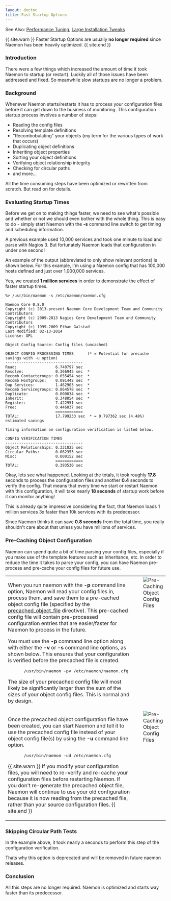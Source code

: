 ```yaml
---
layout: doctoc
title: Fast Startup Options
---
```


<span class="glyphicon glyphicon-arrow-right"></span> See Also: <a href="tuning.html">Performance Tuning</a>, <a href="largeinstalltweaks.html">Large Installation Tweaks</a>


{{ site.warn }}
Faster Startup Options are usually <b>no longer required</b> since Naemon has been heavily optimized.
{{ site.end }}


### Introduction

There were a few things which increased the amount of time it took Naemon to startup (or restart).
Luckily all of those issues have been addressed and fixed. So meanwhile slow startups are no
longer a problem.


### Background

Whenever Naemon starts/restarts it has to process your configuration files before it can get down to the business of monitoring.
This configuration startup process involves a number of steps:

 - Reading the config files
 - Resolving template definitions
 - "Recombobulating" your objects (my term for the various types of work that occurs)
 - Duplicating object definitions
 - Inheriting object properties
 - Sorting your object definitions
 - Verifying object relationship integrity
 - Checking for circular paths
 - and more...

All the time consuming steps have been optimized or rewritten from scratch. But read
on for details.



### Evaluating Startup Times

Before we get on to making things faster, we need to see what's possible and whether
or not we should even bother with the whole thing.
This is easy to do - simply start Naemon with the <b>-s</b> command line switch
to get timing and scheduling information.

A previous example used 10,000 services and took one minute to load and parse
with Nagios 3.
But fortunately Naemon loads that configuration in under one second!

An example of the output (abbreviated to only show relevant portions) is shown below.
For this example, I'm using a Naemon config that has 100,000 hosts defined and
just over 1,000,000 services.

Yes, we created <b>1 million services</b> in order to demonstrate the effect of
faster startup times.

```
%> /usr/bin/naemon -s /etc/naemon/naemon.cfg

Naemon Core 0.8.0
Copyright (c) 2013-present Naemon Core Development Team and Community Contributors
Copyright (c) 2009-2013 Nagios Core Development Team and Community Contributors
Copyright (c) 1999-2009 Ethan Galstad
Last Modified: 02-13-2014
License: GPL

Object Config Source: Config files (uncached)

OBJECT CONFIG PROCESSING TIMES      (* = Potential for precache savings with -u option)
----------------------------------
Read:                 6.740797 sec
Resolve:              0.366945 sec  *
Recomb Contactgroups: 0.055454 sec  *
Recomb Hostgroups:    0.091442 sec  *
Dup Services:         1.462903 sec  *
Recomb Servicegroups: 0.864578 sec  *
Duplicate:            0.000034 sec  *
Inherit:              0.348054 sec  *
Register:             7.422951 sec
Free:                 0.446037 sec
                      ============
TOTAL:                17.799233 sec  * = 0.797362 sec (4.48%) estimated savings

Timing information on configuration verification is listed below.

CONFIG VERIFICATION TIMES
----------------------------------
Object Relationships: 0.331025 sec
Circular Paths:       0.062353 sec
Misc:                 0.000152 sec
                      ============
TOTAL:                0.393530 sec
```

Okay, lets see what happened.
Looking at the totals, it took roughly <b>17.8</b> seconds to process the configuration files and
another <b>0.4</b> seconds to verify the config.
That means that every time we start or restart Naemon with this configuration, it will
take nearly <b>18 seconds</b> of startup work before it can monitor anything!

This is already quite impressive considering the fact, that Naemon loads
1 million services 3x faster than 10k services with its predecessor.


Since Naemon thinks it can save <b>0.8 seconds</b> from the total time, you
really shouldn't care about that unless you have millions of services.



### Pre-Caching Object Configuration

Naemon can spend quite a bit of time parsing your config files, especially if you
make use of the template features such as inheritance, etc.
In order to reduce the time it takes to parse your config, you can
have Naemon pre-process and pre-cache your config files for future use.

<table border="0">
  <tr>
    <td valign="top">
      <p>
        When you run naemon with the <b>-p</b> command line option, Naemon will read your
        config files in, process them, and save them to a pre-cached object config
        file (specified by the <a href="configmain.html#precached_object_file">precached_object_file</a> directive).
        This pre-cached config file will contain pre-processed configuration entries that are easier/faster for Naemon to process in the future.
      </p>
      <p>
        You must use the <b>-p</b> command line option along with either the <b>-v</b> or <b>-s</b> command
        line options, as shown below.
        This ensures that your configuration is verified before the precached file is created.
      </p>
      <pre style="padding: 0 0 0 50px;">/usr/bin/naemon -pv /etc/naemon/naemon.cfg</pre>
      <p>
        The size of your precached config file will most likely be significantly larger than the sum of the sizes of your object config files.
        This is normal and by design.
      </p>
    </td>
    <td valign="top">
      <div style="float: right; clear: right; padding: 0 0 25px 25px;">
        <img src="images/fast-startup1.png" alt="Pre-Caching Object Config Files" title="Pre-Caching Object Config Files" border="0">
      </div>
    </td>
  </tr>
  <tr>
    <td valign="top">
      <p>
        Once the precached object configuration file have been created, you can start
        Naemon and tell it to use the precached config file instead of your object config
        file(s) by using the <b>-u</b> command line option.
      </p>
      <pre style="padding: 0 0 0 50px;">/usr/bin/naemon -ud /etc/naemon.cfg</pre>
      <p>
        {{ site.warn }}
        If you modify your configuration files, you will
        need to re-verify and re-cache your configuration files before restarting Naemon.
        If you don't re-generate the precached object file, Naemon will continue to use your old configuration
        because it is now reading from the precached file, rather than your source configuration files.
        {{ site.end }}
      </p>
    </td>
    <td valign="top">
      <div style="float: right; padding: 0 0 0 25px;">
        <img src="images/fast-startup2.png" alt="Pre-Caching Object Config Files" title="Pre-Caching Object Config Files" border="0">
      </div>
    </td>
  </tr>
</table>



### Skipping Circular Path Tests

In the example above, it took nearly a seconds to perform this step of the configuration verification.

Thats why this option is deprecated and will be removed in future naemon releases.



### Conclusion

All this steps are no longer required. Naemon is optimized and starts way faster than its predecessor.
